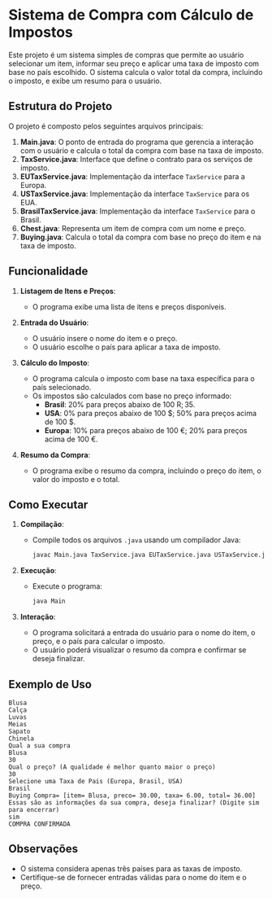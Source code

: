 # Sistema de Compra com Cálculo de Impostos

Este projeto é um sistema simples de compras que permite ao usuário selecionar um item, informar seu preço e aplicar uma taxa de imposto com base no país escolhido. O sistema calcula o valor total da compra, incluindo o imposto, e exibe um resumo para o usuário.

## Estrutura do Projeto

O projeto é composto pelos seguintes arquivos principais:

1. **Main.java**: O ponto de entrada do programa que gerencia a interação com o usuário e calcula o total da compra com base na taxa de imposto.
2. **TaxService.java**: Interface que define o contrato para os serviços de imposto.
3. **EUTaxService.java**: Implementação da interface `TaxService` para a Europa.
4. **USTaxService.java**: Implementação da interface `TaxService` para os EUA.
5. **BrasilTaxService.java**: Implementação da interface `TaxService` para o Brasil.
6. **Chest.java**: Representa um item de compra com um nome e preço.
7. **Buying.java**: Calcula o total da compra com base no preço do item e na taxa de imposto.

## Funcionalidade

1. **Listagem de Itens e Preços**:
   - O programa exibe uma lista de itens e preços disponíveis.

2. **Entrada do Usuário**:
   - O usuário insere o nome do item e o preço.
   - O usuário escolhe o país para aplicar a taxa de imposto.

3. **Cálculo do Imposto**:
   - O programa calcula o imposto com base na taxa específica para o país selecionado.
   - Os impostos são calculados com base no preço informado:
     - **Brasil**: 20% para preços abaixo de 100 R$; 35% para preços acima de 100 R$.
     - **USA**: 0% para preços abaixo de 100 $; 50% para preços acima de 100 $.
     - **Europa**: 10% para preços abaixo de 100 €; 20% para preços acima de 100 €.

4. **Resumo da Compra**:
   - O programa exibe o resumo da compra, incluindo o preço do item, o valor do imposto e o total.

## Como Executar

1. **Compilação**:
   - Compile todos os arquivos `.java` usando um compilador Java:
     ```sh
     javac Main.java TaxService.java EUTaxService.java USTaxService.java BrasilTaxService.java Chest.java Buying.java
     ```

2. **Execução**:
   - Execute o programa:
     ```sh
     java Main
     ```

3. **Interação**:
   - O programa solicitará a entrada do usuário para o nome do item, o preço, e o país para calcular o imposto.
   - O usuário poderá visualizar o resumo da compra e confirmar se deseja finalizar.

## Exemplo de Uso

```
Blusa
Calça
Luvas
Meias
Sapato
Chinela
Qual a sua compra
Blusa
30
Qual o preço? (A qualidade é melhor quanto maior o preço)
30
Selecione uma Taxa de Pais (Europa, Brasil, USA)
Brasil
Buying Compra= [item= Blusa, preco= 30.00, taxa= 6.00, total= 36.00]
Essas são as informações da sua compra, deseja finalizar? (Digite sim para encerrar)
sim
COMPRA CONFIRMADA
```

## Observações

- O sistema considera apenas três países para as taxas de imposto.
- Certifique-se de fornecer entradas válidas para o nome do item e o preço.
